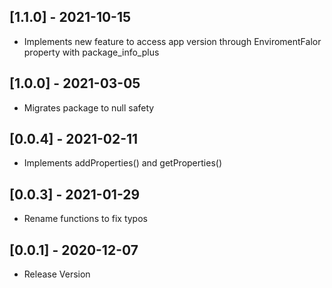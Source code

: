 ## [1.1.0] - 2021-10-15

- Implements new feature to access app version through EnviromentFalor property with package_info_plus

## [1.0.0] - 2021-03-05

- Migrates package to null safety

## [0.0.4] - 2021-02-11

- Implements addProperties() and getProperties()

## [0.0.3] - 2021-01-29

- Rename functions to fix typos

## [0.0.1] - 2020-12-07

- Release Version
